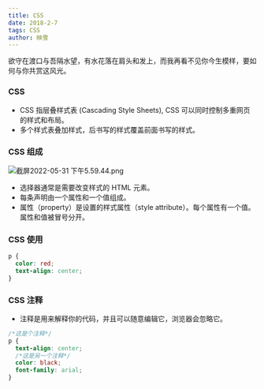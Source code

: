 ```yaml
---
title: CSS
date: 2018-2-7
tags: CSS
author: 映雪
---
```


欲守在渡口与吾隔水望，有水花落在肩头和发上，而我再看不见你今生模样，要如何与你共赏这风光。

<!--more-->

### CSS

- CSS 指层叠样式表 (Cascading Style Sheets), CSS 可以同时控制多重网页的样式和布局。
- 多个样式表叠加样式，后书写的样式覆盖前面书写的样式。

### CSS 组成

![截屏2022-05-31 下午5.59.44.png](/images/2022/05/31/lREBNDMbGeoPYa5.png)

- 选择器通常是需要改变样式的 HTML 元素。
- 每条声明由一个属性和一个值组成。
- 属性（property）是设置的样式属性（style attribute）。每个属性有一个值。属性和值被冒号分开。

### CSS 使用

```css
p {
  color: red;
  text-align: center;
}
```

### CSS 注释

- 注释是用来解释你的代码，并且可以随意编辑它，浏览器会忽略它。

```css
/*这是个注释*/
p {
  text-align: center;
  /*这是另一个注释*/
  color: black;
  font-family: arial;
}
```
